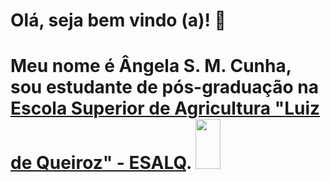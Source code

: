 # Olá, seja bem vindo (a)! 👋

# Meu nome é Ângela S. M. Cunha, sou estudante de pós-graduação na [Escola Superior de Agricultura "Luiz de Queiroz" - ESALQ](https://www.esalq.usp.br/). <img src = "https://imagens.usp.br/wp-content/uploads/ESALQ.jpg" width=40 height=80>

